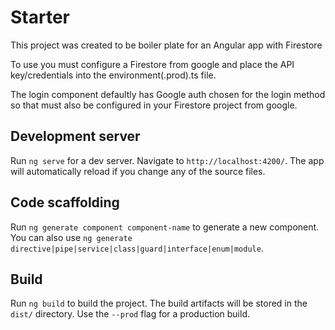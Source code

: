 # Starter

This project was created to be boiler plate for an Angular app with Firestore

To use you must configure a Firestore from google and place the API key/credentials into the environment(.prod).ts file.

The login component defaultly has Google auth chosen for the login method so that must also be configured in your Firestore project from google.

## Development server

Run `ng serve` for a dev server. Navigate to `http://localhost:4200/`. The app will automatically reload if you change any of the source files.

## Code scaffolding

Run `ng generate component component-name` to generate a new component. You can also use `ng generate directive|pipe|service|class|guard|interface|enum|module`.

## Build

Run `ng build` to build the project. The build artifacts will be stored in the `dist/` directory. Use the `--prod` flag for a production build.

